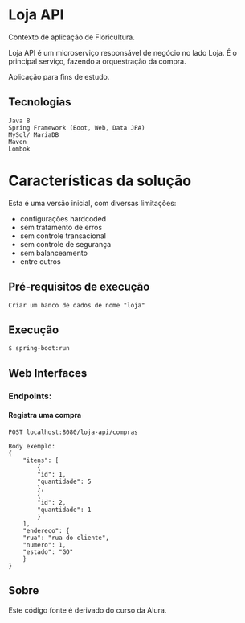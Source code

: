 # Loja API

Contexto de aplicação de Floricultura.

Loja API é um microserviço responsável de negócio no lado Loja.
É o principal serviço, fazendo a orquestração da compra.

Aplicação para fins de estudo.

## Tecnologias
    Java 8
    Spring Framework (Boot, Web, Data JPA)
    MySql/ MariaDB
	Maven
    Lombok

# Características da solução

Esta é uma versão inicial, com diversas limitações:
- configurações hardcoded
- sem tratamento de erros
- sem controle transacional
- sem controle de segurança
- sem balanceamento
- entre outros

## Pré-requisitos de execução
    Criar um banco de dados de nome "loja" 

## Execução
    $ spring-boot:run

## Web Interfaces

### Endpoints:
#### Registra uma compra
    POST localhost:8080/loja-api/compras

    Body exemplo:
    {
        "itens": [
            {
            "id": 1,
            "quantidade": 5
            },
            {
            "id": 2,
            "quantidade": 1
            }
        ],
        "endereco": {
        "rua": "rua do cliente",
        "numero": 1,
        "estado": "GO"
        }
    }



## Sobre
Este código fonte é derivado do curso da Alura.